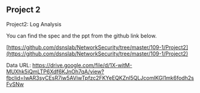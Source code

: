 ## Project 2

Project2: Log Analysis

You can find the spec and the ppt from the github link below.

[https://github.com/dsnslab/NetworkSecurity/tree/master/109-1/Project2](https://github.com/dsnslab/NetworkSecurity/tree/master/109-1/Project2)

Data URL:
https://drive.google.com/file/d/1X-witM-MUXhk5iQmLTP6Xdf6KJnOh7qA/view?fbclid=IwAR3syCEsR7iw5AViwTpfzc2FKYeEQKZnl5QLJcomlKGl1mk6fodh2sFvSNw

